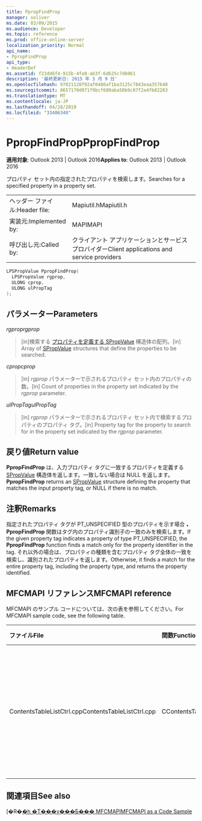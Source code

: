 ```yaml
---
title: PpropFindProp
manager: soliver
ms.date: 03/09/2015
ms.audience: Developer
ms.topic: reference
ms.prod: office-online-server
localization_priority: Normal
api_name:
- PpropFindProp
api_type:
- HeaderDef
ms.assetid: f23dd6f4-915b-4fe8-ab3f-6d625c7d6061
description: '最終更新日: 2015 年 3 月 9 日'
ms.openlocfilehash: 97021128f92af0486af1ba3125c7843eaa357648
ms.sourcegitcommit: 8657170d071f9bcf680aba50b9c07f2a4fb82283
ms.translationtype: MT
ms.contentlocale: ja-JP
ms.lasthandoff: 04/28/2019
ms.locfileid: "33406340"
---
```

# <a name="ppropfindprop"></a><span data-ttu-id="f26dc-103">PpropFindProp</span><span class="sxs-lookup"><span data-stu-id="f26dc-103">PpropFindProp</span></span>

  
  
<span data-ttu-id="f26dc-104">**適用対象**: Outlook 2013 | Outlook 2016</span><span class="sxs-lookup"><span data-stu-id="f26dc-104">**Applies to**: Outlook 2013 | Outlook 2016</span></span> 
  
<span data-ttu-id="f26dc-105">プロパティ セット内の指定されたプロパティを検索します。</span><span class="sxs-lookup"><span data-stu-id="f26dc-105">Searches for a specified property in a property set.</span></span>
  
|||
|:-----|:-----|
|<span data-ttu-id="f26dc-106">ヘッダー ファイル:</span><span class="sxs-lookup"><span data-stu-id="f26dc-106">Header file:</span></span>  <br/> |<span data-ttu-id="f26dc-107">Mapiutil.h</span><span class="sxs-lookup"><span data-stu-id="f26dc-107">Mapiutil.h</span></span>  <br/> |
|<span data-ttu-id="f26dc-108">実装元:</span><span class="sxs-lookup"><span data-stu-id="f26dc-108">Implemented by:</span></span>  <br/> |<span data-ttu-id="f26dc-109">MAPI</span><span class="sxs-lookup"><span data-stu-id="f26dc-109">MAPI</span></span>  <br/> |
|<span data-ttu-id="f26dc-110">呼び出し元:</span><span class="sxs-lookup"><span data-stu-id="f26dc-110">Called by:</span></span>  <br/> |<span data-ttu-id="f26dc-111">クライアント アプリケーションとサービス プロバイダー</span><span class="sxs-lookup"><span data-stu-id="f26dc-111">Client applications and service providers</span></span>  <br/> |
   
```cpp
LPSPropValue PpropFindProp(
  LPSPropValue rgprop,
  ULONG cprop,
  ULONG ulPropTag
);
```

## <a name="parameters"></a><span data-ttu-id="f26dc-112">パラメーター</span><span class="sxs-lookup"><span data-stu-id="f26dc-112">Parameters</span></span>

 <span data-ttu-id="f26dc-113">_rgprop_</span><span class="sxs-lookup"><span data-stu-id="f26dc-113">_rgprop_</span></span>
  
> <span data-ttu-id="f26dc-114">[in]検索する [プロパティを定義する SPropValue](spropvalue.md) 構造体の配列。</span><span class="sxs-lookup"><span data-stu-id="f26dc-114">[in] Array of [SPropValue](spropvalue.md) structures that define the properties to be searched.</span></span> 
    
 <span data-ttu-id="f26dc-115">_cprop_</span><span class="sxs-lookup"><span data-stu-id="f26dc-115">_cprop_</span></span>
  
> <span data-ttu-id="f26dc-116">[in]  _rgprop_ パラメーターで示されるプロパティ セット内のプロパティの数。</span><span class="sxs-lookup"><span data-stu-id="f26dc-116">[in] Count of properties in the property set indicated by the  _rgprop_ parameter.</span></span> 
    
 <span data-ttu-id="f26dc-117">_ulPropTag_</span><span class="sxs-lookup"><span data-stu-id="f26dc-117">_ulPropTag_</span></span>
  
> <span data-ttu-id="f26dc-118">[in]  _rgprop_ パラメーターで示されるプロパティ セット内で検索するプロパティのプロパティ タグ。</span><span class="sxs-lookup"><span data-stu-id="f26dc-118">[in] Property tag for the property to search for in the property set indicated by the  _rgprop_ parameter.</span></span> 
    
## <a name="return-value"></a><span data-ttu-id="f26dc-119">戻り値</span><span class="sxs-lookup"><span data-stu-id="f26dc-119">Return value</span></span>

 <span data-ttu-id="f26dc-120">**PpropFindProp** は、入力プロパティ タグに一致するプロパティを定義する [SPropValue](spropvalue.md) 構造体を返します。一致しない場合は NULL を返します。</span><span class="sxs-lookup"><span data-stu-id="f26dc-120">**PpropFindProp** returns an [SPropValue](spropvalue.md) structure defining the property that matches the input property tag, or NULL if there is no match.</span></span> 
  
## <a name="remarks"></a><span data-ttu-id="f26dc-121">注釈</span><span class="sxs-lookup"><span data-stu-id="f26dc-121">Remarks</span></span>

<span data-ttu-id="f26dc-122">指定されたプロパティ タグが PT_UNSPECIFIED 型のプロパティを示す場合 **、PpropFindProp** 関数はタグ内のプロパティ識別子の一致のみを検索します。</span><span class="sxs-lookup"><span data-stu-id="f26dc-122">If the given property tag indicates a property of type PT_UNSPECIFIED, the **PpropFindProp** function finds a match only for the property identifier in the tag.</span></span> <span data-ttu-id="f26dc-123">それ以外の場合は、プロパティの種類を含むプロパティ タグ全体の一致を検索し、識別されたプロパティを返します。</span><span class="sxs-lookup"><span data-stu-id="f26dc-123">Otherwise, it finds a match for the entire property tag, including the property type, and returns the property identified.</span></span> 
  
## <a name="mfcmapi-reference"></a><span data-ttu-id="f26dc-124">MFCMAPI リファレンス</span><span class="sxs-lookup"><span data-stu-id="f26dc-124">MFCMAPI reference</span></span>

<span data-ttu-id="f26dc-125">MFCMAPI のサンプル コードについては、次の表を参照してください。</span><span class="sxs-lookup"><span data-stu-id="f26dc-125">For MFCMAPI sample code, see the following table.</span></span>
  
|<span data-ttu-id="f26dc-126">**ファイル**</span><span class="sxs-lookup"><span data-stu-id="f26dc-126">**File**</span></span>|<span data-ttu-id="f26dc-127">**関数**</span><span class="sxs-lookup"><span data-stu-id="f26dc-127">**Function**</span></span>|<span data-ttu-id="f26dc-128">**コメント**</span><span class="sxs-lookup"><span data-stu-id="f26dc-128">**Comment**</span></span>|
|:-----|:-----|:-----|
|<span data-ttu-id="f26dc-129">ContentsTableListCtrl.cpp</span><span class="sxs-lookup"><span data-stu-id="f26dc-129">ContentsTableListCtrl.cpp</span></span>  <br/> |<span data-ttu-id="f26dc-130">CContentsTableListCtrl::BuildDataItem</span><span class="sxs-lookup"><span data-stu-id="f26dc-130">CContentsTableListCtrl::BuildDataItem</span></span>  <br/> |<span data-ttu-id="f26dc-131">MFCMAPI は **PpropFindProp** メソッドを使用して、リストに追加されるプロパティ セット内のプロパティを検索します。</span><span class="sxs-lookup"><span data-stu-id="f26dc-131">MFCMAPI uses the **PpropFindProp** method to find properties in a property set being added to the list.</span></span>  <br/> |
   
## <a name="see-also"></a><span data-ttu-id="f26dc-132">関連項目</span><span class="sxs-lookup"><span data-stu-id="f26dc-132">See also</span></span>



<span data-ttu-id="f26dc-133">[�R�[�h �T���v���Ƃ��� MFCMAPI](mfcmapi-as-a-code-sample.md)</span><span class="sxs-lookup"><span data-stu-id="f26dc-133">[MFCMAPI as a Code Sample](mfcmapi-as-a-code-sample.md)</span></span>

